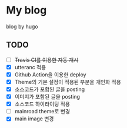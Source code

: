 # My blog
blog by hugo

## TODO
- [ ] ~~Travis CI를 이용한 자동 개시~~
- [X] utteranc 적용
- [X] Github Action을 이용한 deploy
- [X] Theme의 기본 설정이 적용된 부분을 개인화 적용
- [X] 소스코드가 포함된 글을 posting
- [X] 이미지가 포함된 글을 posting
- [X] 소스코드 하이라이팅 적용
- [ ] mainroad theme로 변경
- [X] main image 변경
